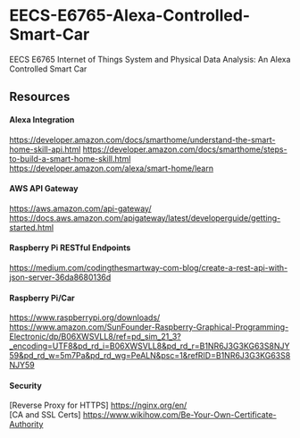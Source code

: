 # EECS-E6765-Alexa-Controlled-Smart-Car
EECS E6765 Internet of Things System and Physical Data Analysis: An Alexa Controlled Smart Car

## Resources
#### Alexa Integration 
https://developer.amazon.com/docs/smarthome/understand-the-smart-home-skill-api.html
https://developer.amazon.com/docs/smarthome/steps-to-build-a-smart-home-skill.html
https://developer.amazon.com/alexa/smart-home/learn

#### AWS API Gateway
https://aws.amazon.com/api-gateway/
https://docs.aws.amazon.com/apigateway/latest/developerguide/getting-started.html

#### Raspberry Pi RESTful Endpoints
https://medium.com/codingthesmartway-com-blog/create-a-rest-api-with-json-server-36da8680136d

#### Raspberry Pi/Car
https://www.raspberrypi.org/downloads/
https://www.amazon.com/SunFounder-Raspberry-Graphical-Programming-Electronic/dp/B06XWSVLL8/ref=pd_sim_21_3?_encoding=UTF8&pd_rd_i=B06XWSVLL8&pd_rd_r=B1NR6J3G3KG63S8NJY59&pd_rd_w=5m7Pa&pd_rd_wg=PeALN&psc=1&refRID=B1NR6J3G3KG63S8NJY59

#### Security
[Reverse Proxy for HTTPS] https://nginx.org/en/ </br>
[CA and SSL Certs] https://www.wikihow.com/Be-Your-Own-Certificate-Authority

